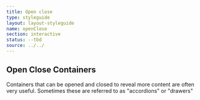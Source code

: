 ```yaml
---
title: Open close
type: styleguide
layout: layout-styleguide
name: openClose
section: interactive
status: --tbd
source: ../../
---
```


<main markdown="1">

## Open Close Containers

Containers that can be opened and closed to reveal more content are often very useful. Sometimes these are referred to as "accordions" or "drawers"


</div>

</main>



